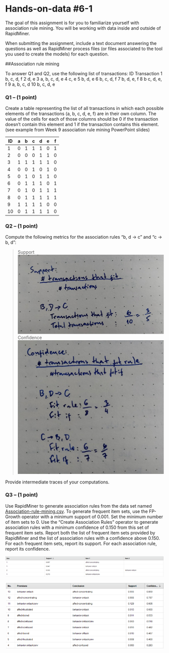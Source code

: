 # Hands-on-data #6-1

The goal of this assignment is for you to familiarize yourself with association rule mining. You will be working with data inside and outside of RapidMiner.

When submitting the assignment, include a text document answering the questions as well as RapidMiner process files (or files associated to the tool you used to create the models) for each question.

##Association rule mining

To answer Q1 and Q2, use the following list of transactions:
ID Transaction
1 b, c, d, f
2 d, e
3 a, b, c, d, e
4 c, e
5 b, d, e
6 b, c, d, f
7 b, d, e, f
8 b c, d, e, f
9 a, b, c, d
10 b, c, d, e

### Q1 – (1 point)

Create a table representing the list of all transactions in which each possible elements of the transactions (a, b, c, d, e, f) are in their own column. The value of the cells for each of those columns should be 0 if the transaction doesn’t contain this element and 1 if the transaction contains this element. (see example from Week 9 association rule mining PowerPoint slides)

| ID  | a   | b   | c   | d   | e   | f   |
| --- | --- | --- | --- | --- | --- | --- |
| 1   | 0   | 1   | 1   | 1   | 0   | 1   |
| 2   | 0   | 0   | 0   | 1   | 1   | 0   |
| 3   | 1   | 1   | 1   | 1   | 1   | 0   |
| 4   | 0   | 0   | 1   | 0   | 1   | 0   |
| 5   | 0   | 1   | 0   | 1   | 1   | 0   |
| 6   | 0   | 1   | 1   | 1   | 0   | 1   |
| 7   | 0   | 1   | 0   | 1   | 1   | 1   |
| 8   | 0   | 1   | 1   | 1   | 1   | 1   |
| 9   | 1   | 1   | 1   | 1   | 0   | 0   |
| 10  | 0   | 1   | 1   | 1   | 1   | 0   |

### Q2 – (1 point)

Compute the following metrics for the association rules “b, d → c” and “c → b, d”:

> Support
> ![Alt text](./Support.jpg)
> Confidence
> ![Alt text](./Confidence.jpg)

Provide intermediate traces of your computations.

### Q3 – (1 point)

Use RapidMiner to generate association rules from the data set named [Association-rule-mining.csv](./data/Association-rule-mining.csv). To generate frequent item sets, use the FP-Growth operator with a minimum support of 0.001. Set the minimum number of item sets to 0. Use the “Create Association Rules” operator to generate association rules with a minimum confidence of 0.150 from this set of frequent item sets. Report both the list of frequent item sets provided by RapidMiner and the list of association rules with a confidence above 0.150. For each frequent item sets, report its support. For each association rule, report its confidence.

![Itemsets over .15](./itemset_over150.png)

![Association rules convidence over .15](./confidence_over150.png)
